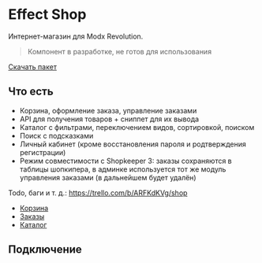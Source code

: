 # Effect Shop

Интернет-магазин для Modx Revolution.

> Компонент в разработке, не готов для использования

[Скачать пакет](packages)

## Что есть
- Корзина, оформление заказа, управление заказами
- API для получения товаров + сниппет для их вывода
- Каталог с фильтрами, переключением видов, сортировкой, поиском
- Поиск с подсказками
- Личный кабинет (кроме восстановления пароля и родтверждения регистрации)
- Режим совместимости с Shopkeeper 3: заказы сохраняются в таблицы шопкипера, в админке используется тот же модуль управления заказами (в дальнейшем будет удалён)


Todo, баги и т. д.: https://trello.com/b/ARFKdKVg/shop

- [Корзина](docs/cart.md)
- [Заказы](docs/order.md)
- [Каталог](docs/catalog.md)


## Подключение
```html

```
